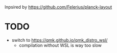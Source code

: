 Inpsired by https://github.com/Felerius/planck-layout

# TODO
* switch to https://qmk.github.io/qmk_distro_wsl/
  * compilation without WSL is way too slow